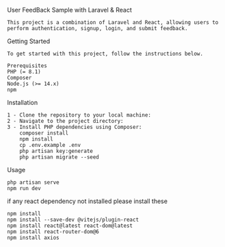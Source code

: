 User FeedBack Sample with Laravel & React

	This project is a combination of Laravel and React, allowing users to perform authentication, signup, login, and submit feedback.

Getting Started

	To get started with this project, follow the instructions below.

	Prerequisites
	PHP (= 8.1)
	Composer
	Node.js (>= 14.x)
	npm


Installation

	1 - Clone the repository to your local machine:
	2 - Navigate to the project directory:
	3 - Install PHP dependencies using Composer:
		composer install
		npm install
		cp .env.example .env
		php artisan key:generate
		php artisan migrate --seed

Usage

	php artisan serve
	npm run dev


if any react dependency not installed please install these

	npm install
	npm install --save-dev @vitejs/plugin-react
	npm install react@latest react-dom@latest 
	npm install react-router-dom@6
	npm install axios